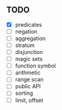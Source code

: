 ## TODO

* [x] predicates
* [ ] negation
* [ ] aggregation
* [ ] stratum
* [ ] disjunction
* [ ] magic sets
* [ ] function symbol
* [ ] arithmetic
* [ ] range scan
* [ ] public API
* [ ] sorting
* [ ] limit, offset
